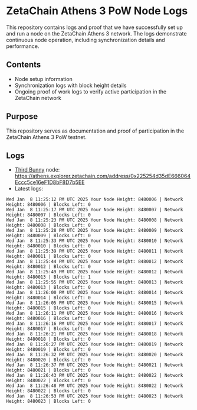 # ZetaChain Athens 3 PoW Node Logs
This repository contains logs and proof that we have successfully set up and run a node on the ZetaChain Athens 3 network. The logs demonstrate continuous node operation, including synchronization details and performance.

## Contents
- Node setup information
- Synchronization logs with block height details
- Ongoing proof of work logs to verify active participation in the ZetaChain network

## Purpose
This repository serves as documentation and proof of participation in the ZetaChain Athens 3 PoW testnet.

## Logs

- [Third Bunny](https://thirdbunny.xyz/) node: https://athens.explorer.zetachain.com/address/0x225254d35dE666064Eccc5ce16eF1D8bF8D7b5EE
- Latest logs:
```
Wed Jan  8 11:25:12 PM UTC 2025 Your Node Height: 8480006 | Network Height: 8480006 | Blocks Left: 0
Wed Jan  8 11:25:17 PM UTC 2025 Your Node Height: 8480007 | Network Height: 8480007 | Blocks Left: 0
Wed Jan  8 11:25:23 PM UTC 2025 Your Node Height: 8480008 | Network Height: 8480008 | Blocks Left: 0
Wed Jan  8 11:25:28 PM UTC 2025 Your Node Height: 8480009 | Network Height: 8480009 | Blocks Left: 0
Wed Jan  8 11:25:33 PM UTC 2025 Your Node Height: 8480010 | Network Height: 8480010 | Blocks Left: 0
Wed Jan  8 11:25:39 PM UTC 2025 Your Node Height: 8480011 | Network Height: 8480011 | Blocks Left: 0
Wed Jan  8 11:25:44 PM UTC 2025 Your Node Height: 8480012 | Network Height: 8480012 | Blocks Left: 0
Wed Jan  8 11:25:49 PM UTC 2025 Your Node Height: 8480012 | Network Height: 8480013 | Blocks Left: 1
Wed Jan  8 11:25:55 PM UTC 2025 Your Node Height: 8480013 | Network Height: 8480013 | Blocks Left: 0
Wed Jan  8 11:26:00 PM UTC 2025 Your Node Height: 8480014 | Network Height: 8480014 | Blocks Left: 0
Wed Jan  8 11:26:05 PM UTC 2025 Your Node Height: 8480015 | Network Height: 8480015 | Blocks Left: 0
Wed Jan  8 11:26:11 PM UTC 2025 Your Node Height: 8480016 | Network Height: 8480016 | Blocks Left: 0
Wed Jan  8 11:26:16 PM UTC 2025 Your Node Height: 8480017 | Network Height: 8480017 | Blocks Left: 0
Wed Jan  8 11:26:21 PM UTC 2025 Your Node Height: 8480018 | Network Height: 8480018 | Blocks Left: 0
Wed Jan  8 11:26:27 PM UTC 2025 Your Node Height: 8480019 | Network Height: 8480019 | Blocks Left: 0
Wed Jan  8 11:26:32 PM UTC 2025 Your Node Height: 8480020 | Network Height: 8480020 | Blocks Left: 0
Wed Jan  8 11:26:37 PM UTC 2025 Your Node Height: 8480021 | Network Height: 8480021 | Blocks Left: 0
Wed Jan  8 11:26:43 PM UTC 2025 Your Node Height: 8480022 | Network Height: 8480022 | Blocks Left: 0
Wed Jan  8 11:26:48 PM UTC 2025 Your Node Height: 8480022 | Network Height: 8480022 | Blocks Left: 0
Wed Jan  8 11:26:53 PM UTC 2025 Your Node Height: 8480023 | Network Height: 8480023 | Blocks Left: 0
```
